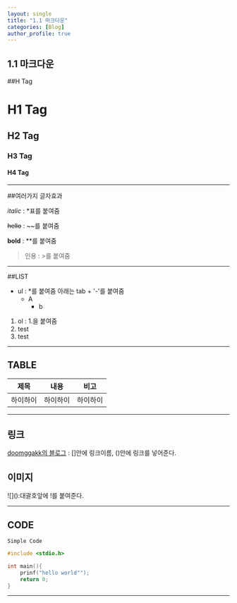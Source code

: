 ```yaml
---
layout: single
title: "1.1 마크다운"
categories: [Blog]
author_profile: true
---
```



## 1.1 마크다운

##H Tag

# H1 Tag
## H2 Tag
### H3 Tag
#### H4 Tag

---

##여러가지 글자효과

*italic* : *표를 붙여줌

~~hello~~ : ~~를 붙여줌

**bold** : **를 붙여줌

> 인용 : >를 붙여줌
---

##LIST

* ul : *를 붙여줌 아래는 tab + '-'를 붙여줌
    - A
        - b 

1. ol : 1.을 붙여줌
2. test
3. test

---

## TABLE

|제목|내용|비고|
|-|-|-|
|하이하이|하이하이|하이하이

---

## 링크 

[doomggakk의 블로그](https://doomggakk.github.io)
: []안에 링크이름, ()안에 링크를 넣어준다.


## 이미지
<p>![]():대괄호앞에 !를 붙여준다.</p>

---

## CODE

`Simple Code`

```c 
#include <stdio.h>

int main(){
    prinf("hello world"");
    return 0;
}
```

---


